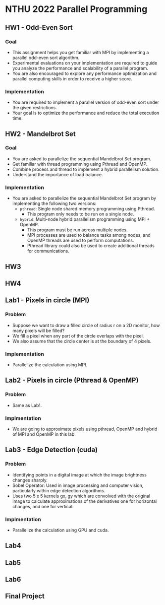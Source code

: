 # NTHU 2022 Parallel Programming

## HW1 - Odd-Even Sort

### Goal
- This assignment helps you get familiar with MPI by implementing a parallel odd-even sort algorithm.
- Experimental evaluations on your implementation are required to guide you analyze the performance and scalability of a parallel program.
- You are also encouraged to explore any performance optimization and parallel computing skills in order to receive a higher score.
### Implementation
- You are required to implement a parallel version of odd-even sort under the given restrictions.
- Your goal is to optimize the performance and reduce the total execution time.

## HW2 - Mandelbrot Set

### Goal
- You are asked to parallelize the sequential Mandelbrot Set program.
- Get familiar with thread programming using Pthread and OpenMP.
- Combine process and thread to implement a hybrid parallelism solution.
- Understand the importance of load balance.
### Implementation
- You are asked to parallelize the sequential Mandelbrot Set program by implementing the following two versions:
  - `pthread`: Single node shared memory programming using Pthread.
    - This program only needs to be run on a single node.
  - `hybrid`: Multi-node hybrid parallelism programming using MPI + OpenMP.
    - This program must be run across multiple nodes.
    - MPI processes are used to balance tasks among nodes, and OpenMP threads are used to perform computations.
    - Pthread library could also be used to create additional threads for communications.

## HW3

## HW4

## Lab1 - Pixels in circle (MPI)

### Problem
- Suppose we want to draw a filled circle of radius r on a 2D monitor, how many pixels will be filled?
- We fill a pixel when any part of the circle overlaps with the pixel.
- We also assume that the circle center is at the boundary of 4 pixels.
### Implementation
- Parallelize the calculation using MPI.

## Lab2 - Pixels in circle (Pthread & OpenMP)

### Problem
- Same as Lab1.
### Implmentation
- We are going to approximate pixels using pthread, OpenMP and hybrid of MPI and OpenMP in this lab.

## Lab3 - Edge Detection (cuda)

### Problem
- Identifying points in a digital image at which the image brightness changes sharply.
- Sobel Operator: Used in image processing and computer vision, particularly within edge detection algorithms.
- Uses two 5 x 5 kernels gx, gy which are convolved with the original image to calculate approximations of the derivatives one for horizontal changes, and one for vertical.
### Implmentation
- Parallelize the calculation using GPU and cuda.

## Lab4

## Lab5

## Lab6

## Final Project
